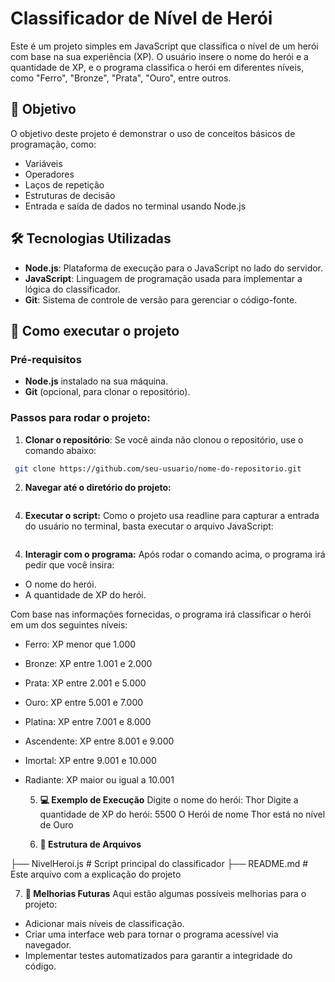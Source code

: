# Classificador de Nível de Herói

Este é um projeto simples em JavaScript que classifica o nível de um herói com base na sua experiência (XP). O usuário insere o nome do herói e a quantidade de XP, e o programa classifica o herói em diferentes níveis, como "Ferro", "Bronze", "Prata", "Ouro", entre outros.

## 🎯 Objetivo

O objetivo deste projeto é demonstrar o uso de conceitos básicos de programação, como:

- Variáveis
- Operadores
- Laços de repetição
- Estruturas de decisão
- Entrada e saída de dados no terminal usando Node.js

## 🛠️ Tecnologias Utilizadas

- **Node.js**: Plataforma de execução para o JavaScript no lado do servidor.
- **JavaScript**: Linguagem de programação usada para implementar a lógica do classificador.
- **Git**: Sistema de controle de versão para gerenciar o código-fonte.

## 🚀 Como executar o projeto

### Pré-requisitos

- **Node.js** instalado na sua máquina.
- **Git** (opcional, para clonar o repositório).

### Passos para rodar o projeto:

  1. **Clonar o repositório**:
  Se você ainda não clonou o repositório, use o comando abaixo:

  ```bash
   git clone https://github.com/seu-usuario/nome-do-repositorio.git
```

  2. **Navegar até o diretório do projeto:**
 ```bash cd nome-do-repositorio
```


  4. **Executar o script:**
Como o projeto usa readline para capturar a entrada do usuário no terminal, basta executar o arquivo JavaScript:

 ```bash node NivelHeroi.js
 ```

  4. **Interagir com o programa:**
Após rodar o comando acima, o programa irá pedir que você insira:
- O nome do herói.
- A quantidade de XP do herói.

Com base nas informações fornecidas, o programa irá classificar o herói em um dos seguintes níveis:

- Ferro: XP menor que 1.000
- Bronze: XP entre 1.001 e 2.000
- Prata: XP entre 2.001 e 5.000
- Ouro: XP entre 5.001 e 7.000
- Platina: XP entre 7.001 e 8.000
- Ascendente: XP entre 8.001 e 9.000
- Imortal: XP entre 9.001 e 10.000
- Radiante: XP maior ou igual a 10.001

  5. **💻 Exemplo de Execução**
Digite o nome do herói: Thor
Digite a quantidade de XP do herói: 5500
O Herói de nome Thor está no nível de Ouro

  6. **📂 Estrutura de Arquivos**

├── NivelHeroi.js  # Script principal do classificador
├── README.md      # Este arquivo com a explicação do projeto

  7. **📝 Melhorias Futuras**
Aqui estão algumas possíveis melhorias para o projeto:

- Adicionar mais níveis de classificação.
- Criar uma interface web para tornar o programa acessível via navegador.
- Implementar testes automatizados para garantir a integridade do código.
